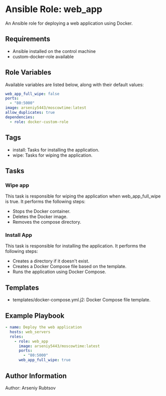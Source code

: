 # Ansible Role: web_app

An Ansible role for deploying a web application using Docker.

## Requirements

- Ansible installed on the control machine
- custom-docker-role available

## Role Variables

Available variables are listed below, along with their default values:

```yml
web_app_full_wipe: false
ports:
  - "80:5000"
image: arseniy5443/moscowtime:latest
allow_duplicates: true
dependencies:
  - role: docker-custom-role
```

## Tags

- install: Tasks for installing the application.
- wipe: Tasks for wiping the application.

## Tasks

### Wipe app
This task is responsible for wiping the application when web_app_full_wipe is true. It performs the following steps:

- Stops the Docker container.
- Deletes the Docker image.
- Removes the compose directory.

### Install App
This task is responsible for installing the application. It performs the following steps:

- Creates a directory if it doesn't exist.
- Creates a Docker Compose file based on the template.
- Runs the application using Docker Compose.

## Templates
- templates/docker-compose.yml.j2: Docker Compose file template.

## Example Playbook
```yml
- name: Deploy the web application
  hosts: web_servers
  roles:
    - role: web_app
      image: arseniy5443/moscowtime:latest
      ports:
        - "80:5000"
      web_app_full_wipe: true
```

## Author Information

Author: Arseniy Rubtsov
